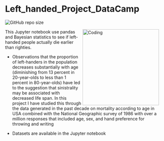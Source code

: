 # Left_handed_Project_DataCamp

![GitHub repo size](https://img.shields.io/github/languages/code-size/diefgonzalezpac/Left_handed_Project_DataCamp)

<img align="right" alt="Coding" width="250" src="https://media1.giphy.com/media/v1.Y2lkPTc5MGI3NjExYzUwMTQzOTU1Mjg0NWI5YjFjMDc2MDc4YTUxY2E4MzU1NzRmMjVjMSZjdD1n/3o6MbsqpcTWIiXXM6Q/giphy.gif">

This Jupyter notebook use pandas and Bayesian statistics to see if left-handed people actually die earlier than righties.

-  Observations that the proportion of left-handers in the population decreases substantially with age (diminishing from 13 percent in 20-year-olds to less than 1 percent in 80-year-olds) have led to the suggestion that sinistrality may be associated with decreased life span. In this project I have studied this through the data generated in the past decade on mortality according to age in USA combined with the National Geographic survey of 1986 with over a million responses that included age, sex, and hand preference for throwing and writing

- Datasets are available in the Jupyter notebook 

